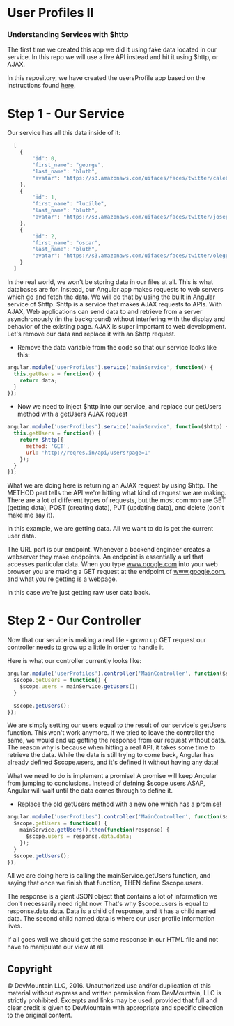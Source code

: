 # User Profiles II
### Understanding Services with $http
The first time we created this app we did it using fake data located in our service. In this repo we will use a live API instead and hit it using $http, or AJAX.

In this repository, we have created the usersProfile app based on the instructions found [here](https://github.com/devmountain/mini-userProfiles). 

# Step 1 - Our Service
Our service has all this data inside of it:
``` javascript
  [
    {
        "id": 0,
        "first_name": "george",
        "last_name": "bluth",
        "avatar": "https://s3.amazonaws.com/uifaces/faces/twitter/calebogden/128.jpg"
    },
    {
        "id": 1,
        "first_name": "lucille",
        "last_name": "bluth",
        "avatar": "https://s3.amazonaws.com/uifaces/faces/twitter/josephstein/128.jpg"
    },
    {
        "id": 2,
        "first_name": "oscar",
        "last_name": "bluth",
        "avatar": "https://s3.amazonaws.com/uifaces/faces/twitter/olegpogodaev/128.jpg"
    }
  ]
```

In the real world, we won't be storing data in our files at all. This is what databases are for. Instead, our Angular app makes requests to web servers which go and fetch the data. We will do that by using the built in Angular service of $http. $http is a service that makes AJAX requests to APIs. With AJAX, Web applications can send data to and retrieve from a server asynchronously (in the background) without interfering with the display and behavior of the existing page. AJAX is super important to web development. Let's remove our data and replace it with an $http request. 

- Remove the data variable from the code so that our service looks like this:

``` javascript
angular.module('userProfiles').service('mainService', function() {
  this.getUsers = function() {
    return data;
  }
});
```

- Now we need to inject $http into our service, and replace our getUsers method with a getUsers AJAX request

``` javascript
angular.module('userProfiles').service('mainService', function($http) {
  this.getUsers = function() {
    return $http({
      method: 'GET',
      url: 'http://reqres.in/api/users?page=1'
    });
  }
});
```

What we are doing here is returning an AJAX request by using $http. The METHOD part tells the API we're hitting what kind of request we are making. There are a lot of different types of requests, but the most common are GET (getting data), POST (creating data), PUT (updating data), and delete (don't make me say it). 

In this example, we are getting data. All we want to do is get the current user data. 

The URL part is our endpoint. Whenever a backend engineer creates a webserver they make endpoints. An endpoint is essentially a url that accesses particular data. When you type www.google.com into your web browser you are making a GET request at the endpoint of www.google.com, and what you're getting is a webpage. 

In this case we're just getting raw user data back. 

# Step 2 - Our Controller
Now that our service is making a real life - grown up GET request our controller needs to grow up a little in order to handle it. 

Here is what our controller currently looks like:

``` javascript
angular.module('userProfiles').controller('MainController', function($scope, mainService) {
  $scope.getUsers = function() {
    $scope.users = mainService.getUsers();
  }

  $scope.getUsers();
});
```
We are simply setting our users equal to the result of our service's getUsers function. This won't work anymore. If we tried to leave the controller the same, we would end up getting the response from our request without data. The reason why is because when hitting a real API, it takes some time to retrieve the data. While the data is still trying to come back, Angular has already defined $scope.users, and it's defined it without having any data!

What we need to do is implement a promise! A promise will keep Angular from jumping to conclusions. Instead of defning $scope.users ASAP, Angular will wait until the data comes through to define it. 

- Replace the old getUsers method with a new one which has a promise!
``` javascript
angular.module('userProfiles').controller('MainController', function($scope, mainService) {
  $scope.getUsers = function() {
    mainService.getUsers().then(function(response) {
      $scope.users = response.data.data;
    });
  }
  $scope.getUsers();
});
```

All we are doing here is calling the mainService.getUsers function, and saying that once we finish that function, THEN define $scope.users.

The response is a giant JSON object that contains a lot of information we don't necessarily need right now. That's why $scope.users is equal to response.data.data. Data is a child of response, and it has a child named data. The second child named data is where our user profile information lives. 

If all goes well we should get the same response in our HTML file and not have to manipulate our view at all.

## Copyright

© DevMountain LLC, 2016. Unauthorized use and/or duplication of this material without express and written permission from DevMountain, LLC is strictly prohibited. Excerpts and links may be used, provided that full and clear credit is given to DevMountain with appropriate and specific direction to the original content.
